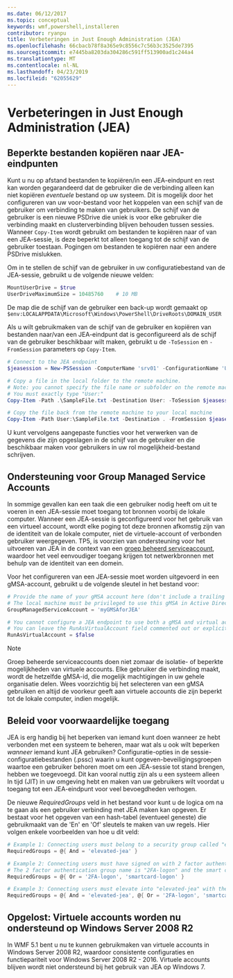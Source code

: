 ```yaml
---
ms.date: 06/12/2017
ms.topic: conceptual
keywords: wmf,powershell,installeren
contributor: ryanpu
title: Verbeteringen in Just Enough Administration (JEA)
ms.openlocfilehash: 66cbacb78f8a365e9c8556c7c56b3c3525de7395
ms.sourcegitcommit: e7445ba8203da304286c591ff513900ad1c244a4
ms.translationtype: MT
ms.contentlocale: nl-NL
ms.lasthandoff: 04/23/2019
ms.locfileid: "62055629"
---
```

# <a name="improvements-to-just-enough-administration-jea"></a>Verbeteringen in Just Enough Administration (JEA)

## <a name="constrained-file-copy-tofrom-jea-endpoints"></a>Beperkte bestanden kopiëren naar JEA-eindpunten

Kunt u nu op afstand bestanden te kopiëren/in een JEA-eindpunt en rest kan worden gegarandeerd dat de gebruiker die de verbinding alleen kan niet kopiëren *eventuele* bestand op uw systeem. Dit is mogelijk door het configureren van uw voor-bestand voor het koppelen van een schijf van de gebruiker om verbinding te maken van gebruikers. De schijf van de gebruiker is een nieuwe PSDrive die uniek is voor elke gebruiker die verbinding maakt en clusterverbinding blijven behouden tussen sessies. Wanneer `Copy-Item` wordt gebruikt om bestanden te kopiëren naar of van een JEA-sessie, is deze beperkt tot alleen toegang tot de schijf van de gebruiker toestaan. Pogingen om bestanden te kopiëren naar een andere PSDrive mislukken.

Om in te stellen de schijf van de gebruiker in uw configuratiebestand van de JEA-sessie, gebruikt u de volgende nieuwe velden:

```powershell
MountUserDrive = $true
UserDriveMaximumSize = 10485760    # 10 MB
```

De map die de schijf van de gebruiker een back-up wordt gemaakt op `$env:LOCALAPPDATA\Microsoft\Windows\PowerShell\DriveRoots\DOMAIN_USER`

Als u wilt gebruikmaken van de schijf van de gebruiker en kopiëren van bestanden naar/van een JEA-eindpunt dat is geconfigureerd als de schijf van de gebruiker beschikbaar wilt maken, gebruikt u de `-ToSession` en `-FromSession` parameters op `Copy-Item`.

```powershell
# Connect to the JEA endpoint
$jeasession = New-PSSession -ComputerName 'srv01' -ConfigurationName 'UserDemo'

# Copy a file in the local folder to the remote machine.
# Note: you cannot specify the file name or subfolder on the remote machine.
# You must exactly type "User:"
Copy-Item -Path .\SampleFile.txt -Destination User: -ToSession $jeasession

# Copy the file back from the remote machine to your local machine
Copy-Item -Path User:\SampleFile.txt -Destination . -FromSession $jeasession
```

U kunt vervolgens aangepaste functies voor het verwerken van de gegevens die zijn opgeslagen in de schijf van de gebruiker en die beschikbaar maken voor gebruikers in uw rol mogelijkheid-bestand schrijven.

## <a name="support-for-group-managed-service-accounts"></a>Ondersteuning voor Group Managed Service Accounts

In sommige gevallen kan een taak die een gebruiker nodig heeft om uit te voeren in een JEA-sessie moet toegang tot bronnen voorbij de lokale computer. Wanneer een JEA-sessie is geconfigureerd voor het gebruik van een virtueel account, wordt elke poging tot deze bronnen afkomstig zijn van de identiteit van de lokale computer, niet de virtuele-account of verbonden gebruiker weergegeven. TP5, is voorzien van ondersteuning voor het uitvoeren van JEA in de context van een [groep beheerd serviceaccount](/previous-versions/windows/it-pro/windows-server-2012-R2-and-2012/jj128431\(v=ws.11\)), waardoor het veel eenvoudiger toegang krijgen tot netwerkbronnen met behulp van de identiteit van een domein.

Voor het configureren van een JEA-sessie moet worden uitgevoerd in een gMSA-account, gebruikt u de volgende sleutel in het bestand voor:

```powershell
# Provide the name of your gMSA account here (don't include a trailing $)
# The local machine must be privileged to use this gMSA in Active Directory
GroupManagedServiceAccount = 'myGMSAforJEA'

# You cannot configure a JEA endpoint to use both a gMSA and virtual account
# You can leave the RunAsVirtualAccount field commented out or explicitly set it to false
RunAsVirtualAccount = $false
```

> [!NOTE]
> Groep beheerde serviceaccounts doen niet zomaar de isolatie- of beperkte mogelijkheden van virtuele accounts.
> Elke gebruiker die verbinding maakt, wordt de hetzelfde gMSA-id, die mogelijk machtigingen in uw gehele organisatie delen. Wees voorzichtig bij het selecteren van een gMSA gebruiken en altijd de voorkeur geeft aan virtuele accounts die zijn beperkt tot de lokale computer, indien mogelijk.

## <a name="conditional-access-policies"></a>Beleid voor voorwaardelijke toegang

JEA is erg handig bij het beperken van iemand kunt doen wanneer ze hebt verbonden met een systeem te beheren, maar wat als u ook wilt beperken *wanneer* iemand kunt JEA gebruiken? Configuratie-opties in de sessie-configuratiebestanden (.pssc) waarin u kunt opgeven-beveiligingsgroepen waartoe een gebruiker behoren moet om een JEA-sessie tot stand brengen, hebben we toegevoegd. Dit kan vooral nuttig zijn als u een systeem alleen In tijd (JIT) in uw omgeving hebt en maken van uw gebruikers wilt voordat u toegang tot een JEA-eindpunt voor veel bevoegdheden verhogen.

De nieuwe *RequiredGroups* veld in het bestand voor kunt u de logica om na te gaan als een gebruiker verbinding met JEA maken kan opgeven. Er bestaat voor het opgeven van een hash-tabel (eventueel geneste) die gebruikmaakt van de 'En' en 'Of' sleutels te maken van uw regels. Hier volgen enkele voorbeelden van hoe u dit veld:

```powershell
# Example 1: Connecting users must belong to a security group called "elevated-jea"
RequiredGroups = @{ And = 'elevated-jea' }

# Example 2: Connecting users must have signed on with 2 factor authentication or a smart card
# The 2 factor authentication group name is "2FA-logon" and the smart card group name is "smartcard-logon"
RequiredGroups = @{ Or = '2FA-logon', 'smartcard-logon' }

# Example 3: Connecting users must elevate into "elevated-jea" with their JIT system and have logged on with 2FA or a smart card
RequiredGroups = @{ And = 'elevated-jea', @{ Or = '2FA-logon', 'smartcard-logon' }}
```

## <a name="fixed-virtual-accounts-are-now-supported-on-windows-server-2008-r2"></a>Opgelost: Virtuele accounts worden nu ondersteund op Windows Server 2008 R2

In WMF 5.1 bent u nu te kunnen gebruikmaken van virtuele accounts in Windows Server 2008 R2, waardoor consistente configuraties en functiepariteit voor Windows Server 2008 R2 - 2016. Virtuele accounts blijven wordt niet ondersteund bij het gebruik van JEA op Windows 7.